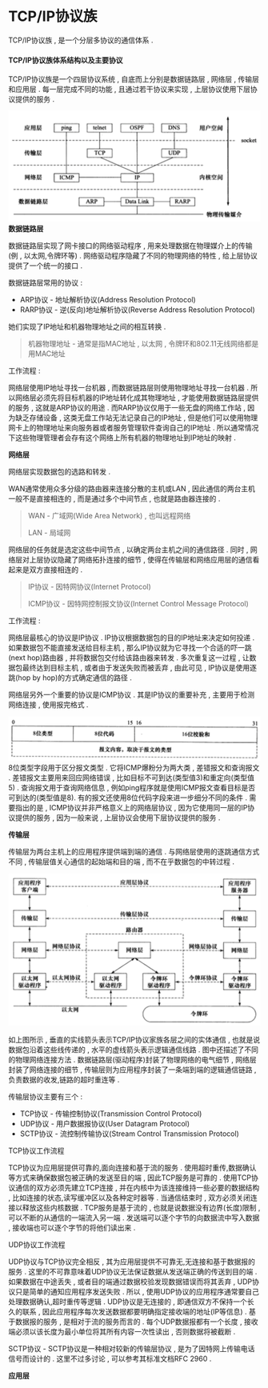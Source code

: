 # TCP/IP协议族

TCP/IP协议族 , 是一个分层多协议的通信体系 .

#### TCP/IP协议族体系结构以及主要协议

TCP/IP协议族是一个四层协议系统 , 自底而上分别是数据链路层 , 网络层 , 传输层和应用层 . 每一层完成不同的功能 , 且通过若干协议来实现 , 上层协议使用下层协议提供的服务 .

![](/assets/tcpip.png)**数据链路层**

数据链路层实现了网卡接口的网络驱动程序 , 用来处理数据在物理媒介上的传输\(例 , 以太网,令牌环等\) . 网络驱动程序隐藏了不同的物理网络的特性 , 给上层协议提供了一个统一的接口 .

数据链路层常用的协议 :

* ARP协议 - 地址解析协议\(Address Resolution Protocol\)
* RARP协议 - 逆\(反向\)地址解析协议\(Reverse Address Resolution Protocol\)

她们实现了IP地址和机器物理地址之间的相互转换 .

> 机器物理地址 - 通常是指MAC地址 , 以太网 , 令牌环和802.11无线网络都是用MAC地址

工作流程 :

网络层使用IP地址寻找一台机器 , 而数据链路层则使用物理地址寻找一台机器 . 所以网络层必须先将目标机器的IP地址转化成其物理地址 , 才能使用数据链路层提供的服务 , 这就是ARP协议的用途 . 而RARP协议仅用于一些无盘的网络工作站 , 因为缺乏存储设备 , 这类无盘工作站无法记录自己的IP地址 , 但是他们可以使用物理网卡上的物理地址来向服务器或者服务管理软件查询自己的IP地址 . 所以通常情况下这些物理管理者会存有这个网络上所有机器的物理地址到IP地址的映射 .

**网络层**

网络层实现数据包的选路和转发 .

WAN通常使用众多分级的路由器来连接分散的主机或LAN , 因此通信的两台主机一般不是直接相连的 , 而是通过多个中间节点 , 也就是路由器连接的 .

> WAN - 广域网\(Wide Area Network\) , 也叫远程网络
>
> LAN - 局域网

网络层的任务就是选定这些中间节点 , 以确定两台主机之间的通信路径 . 同时 , 网络层对上层协议隐藏了网络拓扑连接的细节 , 使得在传输层和网络应用层的通信看起来是双方直接相连的 .

> IP协议 - 因特网协议\(Internet Protocol\)
>
> ICMP协议 - 因特网控制报文协议\(Internet Control Message Protocol\)

工作流程 :

网络层最核心的协议是IP协议 . IP协议根据数据包的目的IP地址来决定如何投递 . 如果数据包不能直接发送给目标主机 , 那么IP协议就为它寻找一个合适的吓一跳\(next hop\)路由器 , 并将数据包交付给该路由器来转发 . 多次重复这一过程 , 让数据包最终达到目标主机 , 或者由于发送失败而被丢弃 , 由此可见 , IP协议是使用逐跳\(hop by hop\)的方式确定通信的路径 .

网络层另外一个重要的协议是ICMP协议 . 其是IP协议的重要补充 , 主要用于检测网络连接 , 使用报完格式 .

![](/assets/ICMP.png)8位类型字段用于区分报文类型 . 它将ICMP爆粉分为两大类 , 差错报文和查询报文 . 差错报文主要用来回应网络错误 , 比如目标不可到达\(类型值3\)和重定向\(类型值5\) . 查询报文用于查询网络信息 , 例如ping程序就是使用ICMP报文查看目标是否可到达的\(类型值是8\). 有的报文还使用8位代码字段来进一步细分不同的条件 . 需要指出的是 , ICMP协议并非严格意义上的网络层协议 , 因为它使用同一层的IP协议提供的服务 , 因为一般来说 , 上层协议会使用下层协议提供的服务 .

**传输层**

传输层为两台主机上的应用程序提供端到端的通信 . 与网络层使用的逐跳通信方式不同 , 传输层值关心通信的起始端和目的端 , 而不在乎数据包的中转过程 .

![](/assets/chuanshuceng.png)

如上图所示 , 垂直的实线箭头表示TCP/IP协议家族各层之间的实体通信 , 也就是说数据包沿着这些线传递的 , 水平的虚线箭头表示逻辑通信线路 . 图中还描述了不同的物理网络连接方法 . 数据链路层\(驱动程序\)封装了物理网络的电气细节 , 网络层封装了网络连接的细节 , 传输层则为应用程序封装了一条端到端的逻辑通信链路 , 负责数据的收发,链路的超时重连等 .

传输层协议主要有三个 : 

* TCP协议 - 传输控制协议\(Transmission Control Protocol\)
* UDP协议 - 用户数据报协议\(User Datagram Protocol\)
* SCTP协议 - 流控制传输协议\(Stream Control Transmission Protocol\)

TCP协议工作流程

TCP协议为应用层提供可靠的,面向连接和基于流的服务 . 使用超时重传,数据确认等方式来确保数据包被正确的发送至目的端 , 因此TCP服务是可靠的 . 使用TCP协议通信的双方必须先建立TCP连接 , 并在内核中为该连接维持一些必要的数据结构 , 比如连接的状态,读写缓冲区以及各种定时器等 . 当通信结束时 , 双方必须关闭连接以释放这些内核数据 . TCP服务是基于流的 , 也就是说数据没有边界\(长度\)限制 , 可以不断的从通信的一端流入另一端 . 发送端可以逐个字节的向数据流中写入数据 , 接收端也可以逐个字节的将他们读出来 . 

UDP协议工作流程

UDP协议与TCP协议完全相反 , 其为应用层提供不可靠无,无连接和基于数据报的服务 . 这里的不可靠意味着UDP协议无法保证数据从发送端正确的传送到目的端 . 如果数据在中途丢失 , 或者目的端通过数据校验发现数据错误而将其丢弃 , UDP协议只是简单的通知应用程序发送失败 . 所以 , 使用UDP协议的应用程序通常要自己处理数据确认,超时重传等逻辑 . UDP协议是无连接的 , 即通信双方不保持一个长久的联系 , 因此应用程序每次发送数据都要明确指定接收端的地址\(IP等信息\) . 基于数据报的服务 , 是相对于流的服务而言的 . 每个UDP数据报都有一个长度 , 接收端必须以该长度为最小单位将其所有内容一次性读出 , 否则数据将被截断 . 

SCTP协议 - SCTP协议是一种相对较新的传输层协议 , 是为了因特网上传输电话信号而设计的 . 这里不过多讨论 , 可以参考其标准文档RFC 2960 . 

**应用层**


